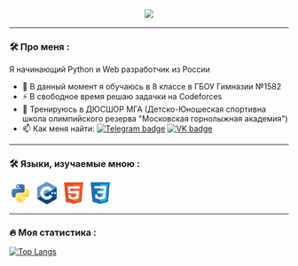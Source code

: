 <div id="header" align="center">
  <img src="https://media.giphy.com/media/M9gbBd9nbDrOTu1Mqx/giphy.gif" width="100"/>
</div>

---

### :hammer_and_wrench: Про меня : 
Я начинающий Python и Web разработчик из России
- :telescope: В данный момент я обучаюсь в 8 классе в ГБОУ Гимназии №1582
- :zap: В свободное время решаю задачки на Codeforces
- :ski: Тренируюсь в ДЮСШОР МГА (Детско-Юношеская спортивна школа олимпийского резерва "Московская горнолыжная академия")
- :mailbox: Как меня найти: [![Telegram badge](https://img.shields.io/badge/Telegram-2CA5E0?style=for-the-badge&logo=telegram&logoColor=white)](https://web.telegram.org/k/#@MatytsynK) [![VK badge](https://img.shields.io/badge/вконтакте-%232E87FB.svg?&style=for-the-badge&logo=vk&logoColor=white)](https://vk.com/realnewskrab)

---

### :hammer_and_wrench: Языки, изучаемые мною :
<div>
  <img src="https://github.com/devicons/devicon/blob/master/icons/python/python-original.svg" title="Python" alt="Python" width="40" height="40"/>&nbsp;
  <img src="https://github.com/devicons/devicon/blob/master/icons/cplusplus/cplusplus-original.svg" title="C++" alt="C++" width="40" height="40"/>&nbsp;
  <img src="https://github.com/devicons/devicon/blob/master/icons/html5/html5-original.svg" title="HTML 5" alt="HTML 5" width="40" height="40"/>&nbsp;
  <img src="https://github.com/devicons/devicon/blob/master/icons/css3/css3-original.svg" title="HTML 5" alt="HTML 5" width="40" height="40"/>&nbsp;
</div>

---

### :fire: Моя статистика :
[![Top Langs](https://github-readme-stats.vercel.app/api/top-langs/?username=kirilmatytsyn&layout=compact&theme=vision-friendly-dark)](https://github.com/anuraghazra/github-readme-stats)

